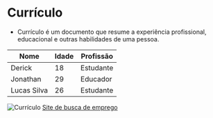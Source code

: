 # Currículo
- Currículo é um documento que resume a experiência profissional, educacional e outras habilidades de uma pessoa.

|Nome| Idade | Profissão | 
|----| ------| ----------|
|Derick| 18| Estudante|
|Jonathan| 29| Educador|
|Lucas Silva| 26| Estudante|

![Currículo]([https://www.google.com/url?sa=i&url=https%3A%2F%2Fwww.canva.com%2Fpt_br%2Fcurriculos%2Fmodelos%2F&psig=AOvVaw3s49gNc1SD0bb9uH2XeCty&ust=1742394814155000&source=images&cd=vfe&opi=89978449&ved=0CBQQjRxqFwoTCIj_ub7sk4wDFQAAAAAdAAAAABAE](https://www.google.com/url?sa=i&url=https%3A%2F%2Fwww.hostinger.com.br%2Fblog%2Fcurriculo%2F&psig=AOvVaw0I7iI-3ECTmFjRkrqoBgDF&ust=1742395373866000&source=images&cd=vfe&opi=89978449&ved=0CBQQjRxqFwoTCODsyMnuk4wDFQAAAAAdAAAAABAS))
[Site de busca de emprego](https://br.linkedin.com/?src=go-pa&trk=sem-ga_campid.12619604099_asid.149519181115_crid.725790844702_kw.linkedin_d.c_tid.kwd-148086543_n.g_mt.e_geo.9100233&mcid=6821526239111716925&cid=&gad_source=1&gclid=EAIaIQobChMI8_PC5O2TjAMVgFR_AB37xx_hEAAYASAAEgIkvPD_BwE&gclsrc=aw.ds)
